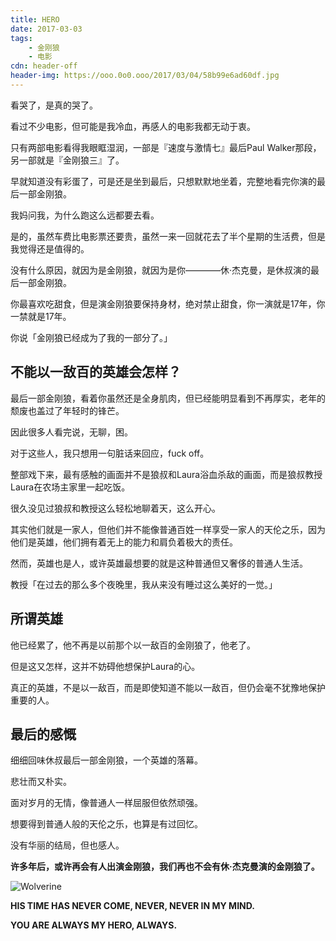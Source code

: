 ```yaml
---
title: HERO
date: 2017-03-03
tags: 
	- 金刚狼
	- 电影
cdn: header-off
header-img: https://ooo.0o0.ooo/2017/03/04/58b99e6ad60df.jpg
---
```

看哭了，是真的哭了。

看过不少电影，但可能是我冷血，再感人的电影我都无动于衷。

只有两部电影看得我眼眶湿润，一部是『速度与激情七』最后Paul Walker那段，另一部就是『金刚狼三』了。

早就知道没有彩蛋了，可是还是坐到最后，只想默默地坐着，完整地看完你演的最后一部金刚狼。

我妈问我，为什么跑这么远都要去看。

是的，虽然车费比电影票还要贵，虽然一来一回就花去了半个星期的生活费，但是我觉得还是值得的。

没有什么原因，就因为是金刚狼，就因为是你————休·杰克曼，是休叔演的最后一部金刚狼。

你最喜欢吃甜食，但是演金刚狼要保持身材，绝对禁止甜食，你一演就是17年，你一禁就是17年。

你说「金刚狼已经成为了我的一部分了。」

## 不能以一敌百的英雄会怎样？

最后一部金刚狼，看着你虽然还是全身肌肉，但已经能明显看到不再厚实，老年的颓废也盖过了年轻时的锋芒。

因此很多人看完说，无聊，困。

对于这些人，我只想用一句脏话来回应，fuck off。

整部戏下来，最有感触的画面并不是狼叔和Laura浴血杀敌的画面，而是狼叔教授Laura在农场主家里一起吃饭。

很久没见过狼叔和教授这么轻松地聊着天，这么开心。

其实他们就是一家人，但他们并不能像普通百姓一样享受一家人的天伦之乐，因为他们是英雄，他们拥有着无上的能力和肩负着极大的责任。

然而，英雄也是人，或许英雄最想要的就是这种普通但又奢侈的普通人生活。

教授「在过去的那么多个夜晚里，我从来没有睡过这么美好的一觉。」

## 所谓英雄

他已经累了，他不再是以前那个以一敌百的金刚狼了，他老了。

但是这又怎样，这并不妨碍他想保护Laura的心。

真正的英雄，不是以一敌百，而是即使知道不能以一敌百，但仍会毫不犹豫地保护重要的人。

## 最后的感慨

细细回味休叔最后一部金刚狼，一个英雄的落幕。

悲壮而又朴实。

面对岁月的无情，像普通人一样屈服但依然顽强。

想要得到普通人般的天伦之乐，也算是有过回忆。

没有华丽的结局，但也感人。

**许多年后，或许再会有人出演金刚狼，我们再也不会有休·杰克曼演的金刚狼了。**

![Wolverine](https://ooo.0o0.ooo/2017/03/03/58b992e46b5f9.jpg)

**HIS TIME HAS NEVER COME, NEVER, NEVER IN MY MIND.**

**YOU ARE ALWAYS MY HERO, ALWAYS.**